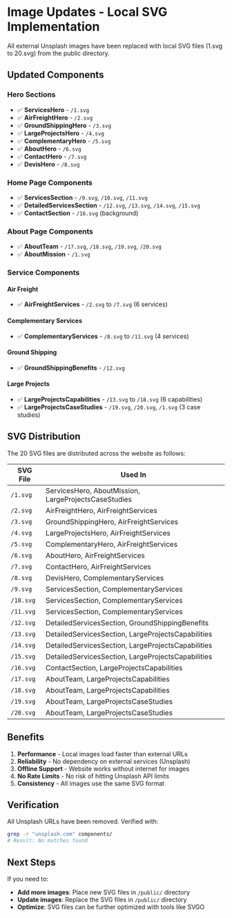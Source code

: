 # Image Updates - Local SVG Implementation

All external Unsplash images have been replaced with local SVG files (1.svg to 20.svg) from the public directory.

## Updated Components

### Hero Sections
- ✅ **ServicesHero** - `/1.svg`
- ✅ **AirFreightHero** - `/2.svg`
- ✅ **GroundShippingHero** - `/3.svg`
- ✅ **LargeProjectsHero** - `/4.svg`
- ✅ **ComplementaryHero** - `/5.svg`
- ✅ **AboutHero** - `/6.svg`
- ✅ **ContactHero** - `/7.svg`
- ✅ **DevisHero** - `/8.svg`

### Home Page Components
- ✅ **ServicesSection** - `/9.svg`, `/10.svg`, `/11.svg`
- ✅ **DetailedServicesSection** - `/12.svg`, `/13.svg`, `/14.svg`, `/15.svg`
- ✅ **ContactSection** - `/16.svg` (background)

### About Page Components
- ✅ **AboutTeam** - `/17.svg`, `/18.svg`, `/19.svg`, `/20.svg`
- ✅ **AboutMission** - `/1.svg`

### Service Components

#### Air Freight
- ✅ **AirFreightServices** - `/2.svg` to `/7.svg` (6 services)

#### Complementary Services
- ✅ **ComplementaryServices** - `/8.svg` to `/11.svg` (4 services)

#### Ground Shipping
- ✅ **GroundShippingBenefits** - `/12.svg`

#### Large Projects
- ✅ **LargeProjectsCapabilities** - `/13.svg` to `/18.svg` (6 capabilities)
- ✅ **LargeProjectsCaseStudies** - `/19.svg`, `/20.svg`, `/1.svg` (3 case studies)

## SVG Distribution

The 20 SVG files are distributed across the website as follows:

| SVG File | Used In |
|----------|---------|
| `/1.svg` | ServicesHero, AboutMission, LargeProjectsCaseStudies |
| `/2.svg` | AirFreightHero, AirFreightServices |
| `/3.svg` | GroundShippingHero, AirFreightServices |
| `/4.svg` | LargeProjectsHero, AirFreightServices |
| `/5.svg` | ComplementaryHero, AirFreightServices |
| `/6.svg` | AboutHero, AirFreightServices |
| `/7.svg` | ContactHero, AirFreightServices |
| `/8.svg` | DevisHero, ComplementaryServices |
| `/9.svg` | ServicesSection, ComplementaryServices |
| `/10.svg` | ServicesSection, ComplementaryServices |
| `/11.svg` | ServicesSection, ComplementaryServices |
| `/12.svg` | DetailedServicesSection, GroundShippingBenefits |
| `/13.svg` | DetailedServicesSection, LargeProjectsCapabilities |
| `/14.svg` | DetailedServicesSection, LargeProjectsCapabilities |
| `/15.svg` | DetailedServicesSection, LargeProjectsCapabilities |
| `/16.svg` | ContactSection, LargeProjectsCapabilities |
| `/17.svg` | AboutTeam, LargeProjectsCapabilities |
| `/18.svg` | AboutTeam, LargeProjectsCapabilities |
| `/19.svg` | AboutTeam, LargeProjectsCaseStudies |
| `/20.svg` | AboutTeam, LargeProjectsCaseStudies |

## Benefits

1. **Performance** - Local images load faster than external URLs
2. **Reliability** - No dependency on external services (Unsplash)
3. **Offline Support** - Website works without internet for images
4. **No Rate Limits** - No risk of hitting Unsplash API limits
5. **Consistency** - All images use the same SVG format

## Verification

All Unsplash URLs have been removed. Verified with:
```bash
grep -r "unsplash.com" components/
# Result: No matches found
```

## Next Steps

If you need to:
- **Add more images**: Place new SVG files in `/public/` directory
- **Update images**: Replace the SVG files in `/public/` directory
- **Optimize**: SVG files can be further optimized with tools like SVGO
